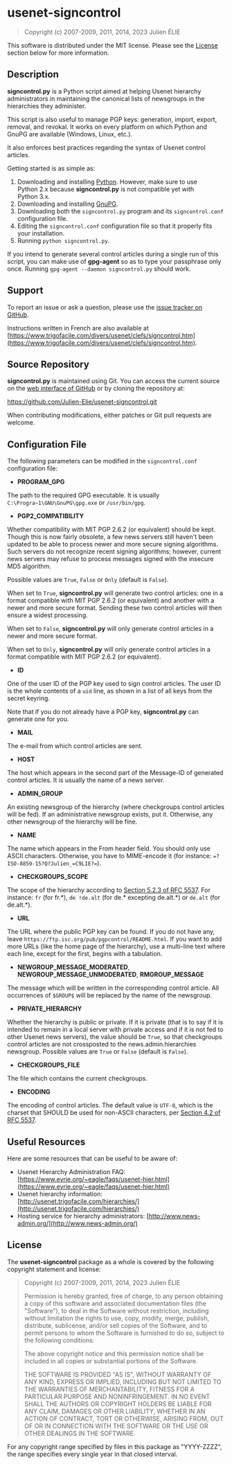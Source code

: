 # usenet-signcontrol

> Copyright (c) 2007-2009, 2011, 2014, 2023 Julien ÉLIE

This software is distributed under the MIT license.  Please see the
[License](#license) section below for more information.

## Description

**signcontrol.py** is a Python script aimed at helping Usenet hierarchy
administrators in maintaining the canonical lists of newsgroups in the
hierarchies they administer.

This script is also useful to manage PGP keys: generation, import, export,
removal, and revokal.  It works on every platform on which Python and GnuPG
are available (Windows, Linux, etc.).

It also enforces best practices regarding the syntax of Usenet control
articles.

Getting started is as simple as:

1. Downloading and installing [Python](https://www.python.org/).  However,
make sure to use Python 2.x because **signcontrol.py** is not compatible
yet with Python 3.x.
2. Downloading and installing [GnuPG](https://www.gnupg.org/).
3. Downloading both the `signcontrol.py` program and its `signcontrol.conf`
configuration file.
4. Editing the `signcontrol.conf` configuration file so that it properly fits
your installation.
5. Running `python signcontrol.py`.

If you intend to generate several control articles during a single run of this
script, you can make use of **gpg-agent** so as to type your passphrase only
once.  Running `gpg-agent --daemon signcontrol.py` should work.

## Support

To report an issue or ask a question, please use the [issue tracker on
GitHub](https://github.com/Julien-Elie/usenet-signcontrol).

Instructions written in French are also available at
[https://www.trigofacile.com/divers/usenet/clefs/signcontrol.htm](https://www.trigofacile.com/divers/usenet/clefs/signcontrol.htm).

## Source Repository

**signcontrol.py** is maintained using Git.  You can
access the current source on the [web interface of
GitHub](https://github.com/Julien-Elie/usenet-signcontrol) or by cloning the
repository at:

https://github.com/Julien-Elie/usenet-signcontrol.git

When contributing modifications, either patches or Git pull requests are
welcome.

## Configuration File

The following parameters can be modified in the `signcontrol.conf`
configuration file:

- **PROGRAM\_GPG**

The path to the required GPG executable.  It is usually
`C:\Progra~1\GNU\GnuPG\gpg.exe` or `/usr/bin/gpg`.

- **PGP2\_COMPATIBILITY**

Whether compatibility with MIT PGP 2.6.2 (or equivalent) should be kept.
Though this is now fairly obsolete, a few news servers still haven't been
updated to be able to process newer and more secure signing algorithms.
Such servers do not recognize recent signing algorithms; however, current news
servers may refuse to process messages signed with the insecure MD5 algorithm.

Possible values are `True`, `False` or `Only` (default is `False`).

When set to `True`, **signcontrol.py** will generate two control articles: one
in a format compatible with MIT PGP 2.6.2 (or equivalent) and another with
a newer and more secure format.  Sending these two control articles will then
ensure a widest processing.

When set to `False`, **signcontrol.py** will only generate control articles in
a newer and more secure format.

When set to `Only`, **signcontrol.py** will only generate control articles in
a format compatible with MIT PGP 2.6.2 (or equivalent).

- **ID**

One of the user ID of the PGP key used to sign control articles.  The user ID
is the whole contents of a `uid` line, as shown in a list of all keys from
the secret keyring.

Note that if you do not already have a PGP key, **signcontrol.py** can generate
one for you.

- **MAIL**

The e-mail from which control articles are sent.

- **HOST**

The host which appears in the second part of the Message-ID of generated
control articles.  It is usually the name of a news server.

- **ADMIN\_GROUP**

An existing newsgroup of the hierarchy (where checkgroups control articles
will be fed).  If an administrative newsgroup exists, put it.  Otherwise, any
other newsgroup of the hierarchy will be fine.

- **NAME**

The name which appears in the From header field.  You should only use
ASCII characters.  Otherwise, you have to MIME-encode it (for instance:
`=?ISO-8859-15?Q?Julien_=C9LIE?=`).

- **CHECKGROUPS\_SCOPE**

The scope of the hierarchy according to [Section 5.2.3 of RFC 5537](https://datatracker.ietf.org/doc/html/rfc5537#section-5.2.3).
For instance: `fr` (for fr.\*), `de !de.alt` (for de.\* excepting de.alt.\*)
or `de.alt` (for de.alt.\*).

- **URL**

The URL where the public PGP key can be found.  If you do not have any, leave
`https://ftp.isc.org/pub/pgpcontrol/README.html`.  If you want to add more
URLs (like the home page of the hierarchy), use a multi-line text where each
line, except for the first, begins with a tabulation.

- **NEWGROUP\_MESSAGE\_MODERATED**, **NEWGROUP\_MESSAGE\_UNMODERATED**,
**RMGROUP\_MESSAGE**

The message which will be written in the corresponding control article.
All occurrences of `$GROUP$` will be replaced by the name of the newsgroup.

- **PRIVATE\_HIERARCHY**

Whether the hierarchy is public or private.  If it is private (that is to say
if it is intended to remain in a local server with private access and if it
is not fed to other Usenet news servers), the value should be `True`, so that
checkgroups control articles are not crossposted to the news.admin.hierarchies
newsgroup.  Possible values are `True` or `False` (default is `False`).

- **CHECKGROUPS\_FILE**

The file which contains the current checkgroups.

- **ENCODING**

The encoding of control articles.  The default value is `UTF-8`, which is the
charset that SHOULD be used for non-ASCII characters, per [Section 4.2
of RFC 5537](https://datatracker.ietf.org/doc/html/rfc5537#section-4.2).

## Useful Resources

Here are some resources that can be useful to be aware of:

- Usenet Hierarchy Administration FAQ:
[https://www.eyrie.org/~eagle/faqs/usenet-hier.html](https://www.eyrie.org/~eagle/faqs/usenet-hier.html)
- Usenet hierarchy information:
[http://usenet.trigofacile.com/hierarchies/](http://usenet.trigofacile.com/hierarchies/)
- Hosting service for hierarchy administrators:
[http://www.news-admin.org/](http://www.news-admin.org/)

## License

The **usenet-signcontrol** package as a whole is covered by the following
copyright statement and license:

> Copyright (c) 2007-2009, 2011, 2014, 2023 Julien ÉLIE
>
> Permission is hereby granted, free of charge, to any person obtaining a copy
of this software and associated documentation files (the "Software"), to deal
in the Software without restriction, including without limitation the rights
to use, copy, modify, merge, publish, distribute, sublicense, and/or sell
copies of the Software, and to permit persons to whom the Software is
furnished to do so, subject to the following conditions:
>
> The above copyright notice and this permission notice shall be included in all
copies or substantial portions of the Software.
>
> THE SOFTWARE IS PROVIDED "AS IS", WITHOUT WARRANTY OF ANY KIND, EXPRESS OR
IMPLIED, INCLUDING BUT NOT LIMITED TO THE WARRANTIES OF MERCHANTABILITY,
FITNESS FOR A PARTICULAR PURPOSE AND NONINFRINGEMENT. IN NO EVENT SHALL THE
AUTHORS OR COPYRIGHT HOLDERS BE LIABLE FOR ANY CLAIM, DAMAGES OR OTHER
LIABILITY, WHETHER IN AN ACTION OF CONTRACT, TORT OR OTHERWISE, ARISING FROM,
OUT OF OR IN CONNECTION WITH THE SOFTWARE OR THE USE OR OTHER DEALINGS IN THE
SOFTWARE.

For any copyright range specified by files in this package as "YYYY-ZZZZ", the
range specifies every single year in that closed interval.

